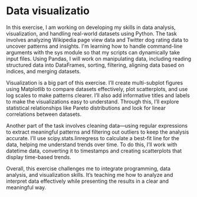 # Data visualizatio


In this exercise, I am working on developing my skills in data analysis, visualization, and handling real-world datasets using Python. The task involves analyzing Wikipedia page view data and Twitter dog rating data to uncover patterns and insights. I'm learning how to handle command-line arguments with the sys module so that my scripts can dynamically take input files. Using Pandas, I will work on manipulating data, including reading structured data into DataFrames, sorting, filtering, aligning data based on indices, and merging datasets.

Visualization is a big part of this exercise. I’ll create multi-subplot figures using Matplotlib to compare datasets effectively, plot scatterplots, and use log scales to make patterns clearer. I’ll also add informative titles and labels to make the visualizations easy to understand. Through this, I’ll explore statistical relationships like Pareto distributions and look for linear correlations between datasets.

Another part of the task involves cleaning data—using regular expressions to extract meaningful patterns and filtering out outliers to keep the analysis accurate. I’ll use scipy.stats.linregress to calculate a best-fit line for the data, helping me understand trends over time. To do this, I’ll work with datetime data, converting it to timestamps and creating scatterplots that display time-based trends.

Overall, this exercise challenges me to integrate programming, data analysis, and visualization skills. It’s teaching me how to analyze and interpret data effectively while presenting the results in a clear and meaningful way.
